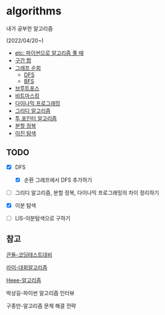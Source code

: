# algorithms
내가 공부한 알고리즘

(2022/04/20~)



- [etc: 파이썬으로 알고리즘 풀 때](https://github.com/leegwae/algorithms/blob/main/etc.md)
- [구간 합](https://github.com/leegwae/algorithms/blob/main/Prefix%20Sum.md)
- [그래프 순회](https://github.com/leegwae/algorithms/blob/main/Graph%20Traversals.md)
  - [DFS](https://github.com/leegwae/algorithms/blob/main/DFS.md)
  - [BFS](https://github.com/leegwae/algorithms/blob/main/BFS.md)
- [브루트포스](https://github.com/leegwae/algorithms/blob/main/Brute-force%20Search.md)
- [비트마스킹](https://github.com/leegwae/algorithms/blob/main/Bit%20Masking.md)
- [다이나믹 프로그래밍](https://github.com/leegwae/algorithms/blob/main/Dynamic%20Programming.md)
- [그리디 알고리즘](https://github.com/leegwae/algorithms/blob/main/Greedy%20Algorithm.md)
- [투 포인터 알고리즘](https://github.com/leegwae/algorithms/blob/main/Two%20Pointer%20Algorithm.md)
- [분할 정복](https://github.com/leegwae/algorithms/blob/main/Divide%20and%20Conquer.md)
- [이진 탐색](https://github.com/leegwae/algorithms/blob/main/Binary%20Search.md)




## TODO

- [x] DFS
  - [x] 순환 그래프에서 DFS 추가하기
- [ ] 그리디 알고리즘, 분할 정복, 다이나믹 프로그래밍의 차이 정리하기
- [x] 이분 탐색
- [ ] LIS-이분탐색으로 구하기



## 참고

[큰돌-코딩테스트대비](https://blog.naver.com/jhc9639/222283814653)

[라이-대회알고리즘](https://blog.naver.com/kks227/220769859177)

[Heee-알고리즘](https://gmlwjd9405.github.io/tags#algorithm)

박상길-파이썬 알고리즘 인터뷰

구종만-알고리즘 문제 해결 전략

